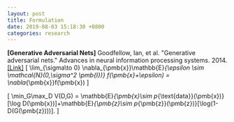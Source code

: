 ```yaml
---
layout: post
title: Formulation
date: 2019-08-03 15:18:30 +0800
categories: research
---
```

**[Generative Adversarial Nets]** Goodfellow, Ian, et al. "Generative adversarial nets." Advances in neural information processing systems. 2014. [[Link]](http://papers.nips.cc/paper/5423-generative-adversarial-nets.pdf)
\[
\lim_{\sigma\to 0} \nabla_{\pmb{x}}\mathbb{E}_{\epsilon \sim \mathcal{N}(0,\sigma^2 \pmb{I})} f(\pmb{x}+\epsilon) = \nabla_{\pmb{x}}f(\pmb{x})
\]

\[
\min_G\max_D V(D,G) = \mathbb{E}_{\pmb{x}\sim p_{\text{data}}(\pmb{x})}[\log D(\pmb{x})]+\mathbb{E}_{\pmb{z}\sim p_{\pmb{z}}(\pmb{z})}[\log(1-D(G(\pmb{z})))].
\]
